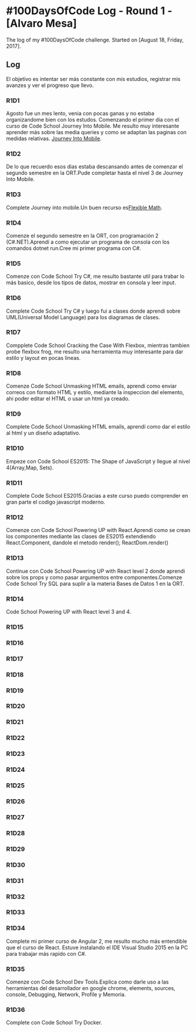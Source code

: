 # #100DaysOfCode Log - Round 1 - [Alvaro Mesa]

The log of my #100DaysOfCode challenge. Started on [August 18, Friday, 2017].

## Log
El objetivo es intentar ser más constante con mis estudios, registrar mis avanzes y ver el progreso que llevo.
### R1D1 

Agosto fue un mes lento, venia con pocas ganas y no estaba organizandome bien con los estudos.
Comenzando el primer dia  con el curso de Code School Journey Into Mobile. Me resulto muy interesante aprender más sobre las media queries y como se adaptan las paginas con medidas relativas. [Journey Into Mobile](http://mobileweb.codeschool.com/levels/1).

### R1D2
De lo que recuerdo esos dias estaba descansando antes de comenzar el segundo semestre en la ORT.Pude completar hasta el nivel 3 de Journey Into Mobile.
### R1D3 
Complete Journey into mobile.Un buen recurso es[Flexible Math](http://responsv.com/flexible-math/).
### R1D4
Comenze el segundo semestre en la ORT, con programación 2 (C#.NET).Aprendí a como ejecutar un programa de consola con los comandos dotnet run.Cree mi primer programa con C#.
### R1D5
Comenze con  Code School Try C#, me resulto bastante util para trabar lo más basico, desde los tipos de datos, mostrar en consola y leer input.

### R1D6 
Complete Code School Try C# y luego fui a clases donde aprendi sobre UML(Universal Model Language) para los diagramas de clases.
### R1D7
Compplete Code School Cracking the Case With Flexbox, mientras tambien probe flexbox frog, me resulto una herramienta muy interesante para dar estilo y layout en pocas lineas.
### R1D8
Comenze Code School Unmasking HTML emails, aprendi como enviar correos con formato HTML y estilo, mediante la inspeccion del elemento, ahi poder editar el HTML o usar un html ya creado.
### R1D9 
Complete Code School Unmasking HTML emails, aprendí como dar el estilo al html y un diseño adaptativo.

### R1D10
Empeze con Code School ES2015: The Shape of JavaScript y llegue al nivel 4(Array,Map, Sets).
### R1D11
Complete  Code School ES2015.Gracias a este curso puedo comprender en gran parte el codigo javascript moderno.
### R1D12
Comenze con Code School Powering UP with React.Aprendi como se crean los componentes mediante las clases de ES2015 extendiendo React.Component, dandole el metodo render();
ReactDom.render()
### R1D13
Continue con Code School Powering UP with React level 2 donde aprendi sobre los props y como pasar argumentos entre componentes.Comenze  Code School Try SQL para suplir a la materia Bases de Datos 1 en la ORT.
### R1D14
Code School Powering UP with React level 3 and 4.
### R1D15

### R1D16
### R1D17
### R1D18
### R1D19
### R1D20
### R1D21
### R1D22
### R1D23
### R1D24
### R1D25
### R1D26
### R1D27
### R1D28
### R1D29
### R1D30
### R1D31
### R1D32

### R1D33

 

### R1D34
Complete mi primer curso de Angular 2, me resulto mucho más entendible que el curso de React.
Estuve instalando el IDE Visual Studio 2015 en la PC para trabajar más rapido con C#.

### R1D35
Comenze con Code School Dev Tools.Explica como darle uso a las herramientas del desarrollador en google chrome, elements, sources, console, Debugging, Network, Profile y Memoria.

### R1D36
Complete con Code School Try Docker.